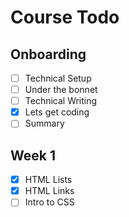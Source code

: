 # Course Todo
## Onboarding
- [ ] Technical Setup
- [ ] Under the bonnet
- [ ] Technical Writing
- [x] Lets get coding
- [ ] Summary

## Week 1
- [x] HTML Lists
- [x] HTML Links
- [ ] Intro to CSS